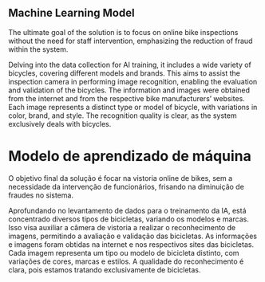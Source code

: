 ## Machine Learning Model

The ultimate goal of the solution is to focus on online bike inspections without the need for staff intervention, emphasizing the reduction of fraud within the system.

Delving into the data collection for AI training, it includes a wide variety of bicycles, covering different models and brands. This aims to assist the inspection camera in performing image recognition, enabling the evaluation and validation of the bicycles. The information and images were obtained from the internet and from the respective bike manufacturers’ websites. Each image represents a distinct type or model of bicycle, with variations in color, brand, and style. The recognition quality is clear, as the system exclusively deals with bicycles.





# Modelo de aprendizado de máquina

O objetivo final da solução é focar na vistoria online de bikes, sem a necessidade da intervenção de funcionários, frisando na diminuição de fraudes no sistema. 

Aprofundando no levantamento de dados para o treinamento da IA, está concentrado diversos tipos de bicicletas, variando os modelos e marcas. Isso visa auxiliar a câmera de vistoria a realizar o reconhecimento de imagens, permitindo a avaliação e validação das bicicletas. As informações e imagens foram obtidas na internet e nos respectivos sites das bicicletas. Cada imagem representa um tipo ou modelo de bicicleta distinto, com variações de cores, marcas e estilos. A qualidade do reconhecimento é clara, pois estamos tratando exclusivamente de bicicletas.
